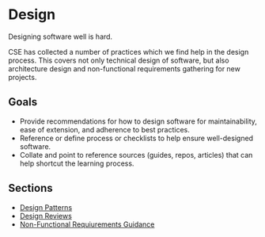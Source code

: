 # Design

Designing software well is hard.

CSE has collected a number of practices which we find help in the design process.
This covers not only technical design of software, but also architecture design and non-functional requirements gathering for new projects.

## Goals

* Provide recommendations for how to design software for maintainability, ease of extension, and adherence to best practices.
* Reference or define process or checklists to help ensure well-designed software.
* Collate and point to reference sources (guides, repos, articles) that can help shortcut the learning process.

## Sections

* [Design Patterns](design-patterns/README.md)
* [Design Reviews](design-reviews/README.md)
* [Non-Functional Requiurements Guidance](design-patterns/non-functional-requirements-investigation-guide.md)
